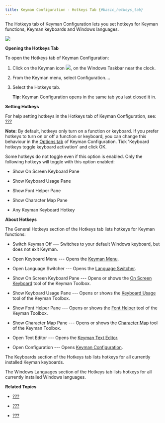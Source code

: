 ```yaml
---
title: Keyman Configuration - Hotkeys Tab {#basic_hotkeys_tab}
---
```


The Hotkeys tab of Keyman Configuration lets you set hotkeys for Keyman
functions, Keyman keyboards and Windows languages.

![](../desktop_images/tab-hotkeys.png)

**Opening the Hotkeys Tab**

To open the Hotkeys tab of Keyman Configuration:

1.  Click on the Keyman icon ![](../desktop_images/icon-keyman.png), on the
    Windows Taskbar near the clock.

2.  From the Keyman menu, select Configuration....

3.  Select the Hotkeys tab.

    **Tip:**
    Keyman Configuration opens in the same tab you last closed it in.

**Setting Hotkeys**

For help setting hotkeys in the Hotkeys tab of Keyman Configuration,
see: [???](#start_hotkey_set)

**Note:**
By default, hotkeys only turn on a function or keyboard. If you prefer
hotkeys to turn on or off a function or keyboard, you can change this
behaviour in the [Options tab](#basic_options_tab) of Keyman
Configuration. Tick \'Keyboard hotkeys toggle keyboard activation\' and
click OK.

Some hotkeys do not toggle even if this option is enabled. Only the
following hotkeys will toggle with this option enabled:

-   Show On Screen Keyboard Pane

-   Show Keyboard Usage Pane

-   Show Font Helper Pane

-   Show Character Map Pane

-   Any Keyman Keyboard Hotkey

**About Hotkeys**

The General Hotkeys section of the Hotkeys tab lists hotkeys for Keyman
functions:

-   Switch Keyman Off --- Switches to your default Windows keyboard, but
    does not exit Keyman.

-   Open Keyboard Menu --- Opens the [Keyman Menu](#basic_traymenu).

-   Open Language Switcher --- Opens the [Language
    Switcher](#basic_languageswitcher).

-   Show On Screen Keyboard Pane --- Opens or shows the [On Screen
    Keyboard](#basic_osk) tool of the Keyman Toolbox.

-   Show Keyboard Usage Pane --- Opens or shows the [Keyboard
    Usage](#basic_usage) tool of the Keyman Toolbox.

-   Show Font Helper Pane --- Opens or shows the [Font
    Helper](#basic_fonthelper) tool of the Keyman Toolbox.

-   Show Character Map Pane --- Opens or shows the [Character
    Map](#basic_charactermap) tool of the Keyman Toolbox.

-   Open Text Editor --- Opens the [Keyman Text
    Editor](#basic_text_editor).

-   Open Configuration --- Opens [Keyman
    Configuration](#basic_config_menu).

The Keyboards section of the Hotkeys tab lists hotkeys for all currently
installed Keyman keyboards.

The Windows Languages section of the Hotkeys tab lists hotkeys for all
currently installed Windows languages.

**Related Topics**

-   [???](#start_hotkey_set)

-   [???](#basic_config_menu)

-   [???](#basic_options_tab)
